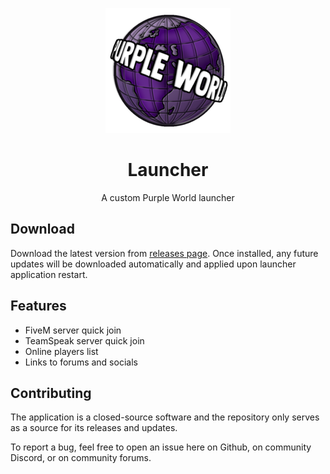 <p align="center">
  <a href="../../releases/latest"><img src="img/logo.png" alt="Purple World" /></a>
</p>
<h1 align="center">
  Launcher
</h1>

<p align="center">
  A custom Purple World launcher
</p>


## Download

Download the latest version from [releases page](../../releases/latest). Once installed, any future updates will be downloaded automatically and applied upon launcher application restart.


## Features

- FiveM server quick join
- TeamSpeak server quick join
- Online players list
- Links to forums and socials


## Contributing

The application is a closed-source software and the repository only serves as a source for its releases and updates.

To report a bug, feel free to open an issue here on Github, on community Discord, or on community forums.
